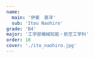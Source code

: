 ```yaml
---
name:
  main: '伊東　直洋'
  sub: 'Itou Naohiro'
grade: 'B4'
major: '工学部機械知能・航空工学科'
order: 10
cover: './ito_naohiro.jpg'
---
```

